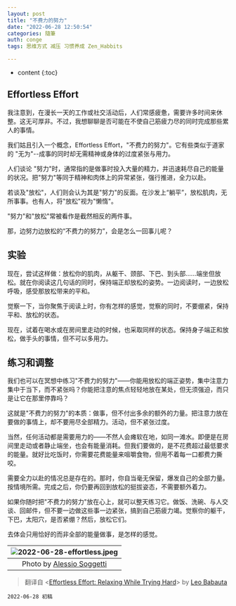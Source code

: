 ```yaml
---
layout: post
title: "不费力的努力"
date: "2022-06-28 12:50:54"
categories: 隨筆
auth: conge
tags: 思维方式 减压 习惯养成 Zen_Habbits

---
```

* content
{:toc}


## Effortless Effort

我注意到，在漫长一天的工作或社交活动后，人们常感疲惫，需要许多时间来休整。这无可厚非。不过，我想聊聊是否可能在不使自己筋疲力尽的同时完成那些累人的事情。

我们姑且引入一个概念，Effortless Effort，"不费力的努力"。它有些类似于道家的 "无为"--成事的同时却无需精神或身体的过度紧张与用力。

人们谈论 "努力"时，通常指的是做事时投入大量的精力，并迅速耗尽自己的能量的状况。把"努力"等同于精神和肉体上的异常紧张，强行推进，全力以赴。

若谈及"放松"，人们则会认为其是"努力"的反面。在沙发上“躺平”，放松肌肉，无所事事。也有人，将"放松"视为"懒惰"。

"努力"和"放松"常被看作是截然相反的两件事。

那，边努力边放松的“不费力的努力”，会是怎么一回事儿呢？





## 实验

现在，尝试这样做：放松你的肌肉，从躯干、颈部、下巴、到头部......端坐但放松。就在你阅读这几句话的同时，保持端正却放松的姿势。一边阅读时，一边放松呼吸，感受那放松带来的平和。

觉察一下，当你聚焦于阅读上时，你有怎样的感觉，觉察的同时，不要绷紧，保持平和、放松的状态。

现在，试着在喝水或在房间里走动的时候，也采取同样的状态。保持身子端正和放松，做手头的事情，但不可以多用力。

## 练习和调整

我们也可以在冥想中练习"不费力的努力"——你能用放松的端正姿势，集中注意力集中于当下，而不紧张吗？你能把注意的焦点轻轻地放在某处，但无须强迫，而只是让它在那里停靠吗？

这就是"不费力的努力"的本质：做事，但不付出多余的额外的力量。把注意力放在要做的事情上，却不要用尽全部精力。活动，但不紧张过度。

当然，任何活动都是需要用力的——不然人会瘫软在地，如同一滩水。即便是在房间里走动或者静止端坐，也会有能量消耗。但我们要做的，是不花费超过最低要求的能量。就好比吃饭时，你需要花费能量来咀嚼食物，但用不着每一口都费力撕咬。

需要全力以赴的情况总是存在的。那时，你自当毫无保留，爆发自己的全部力量。按情境所需。完成之后，你仍要再回到放松的挺拔姿态，不需要额外着力。

如果你随时把"不费力的努力"放在心上，就可以整天练习它。做饭、洗碗、与人交谈、回邮件，但不要一边做这些事一边紧张，搞到自己筋疲力竭。觉察你的躯干，下巴，太阳穴，是否紧绷？然后，放松它们。

去体会只用恰好的而非全部的能量做事，是怎样的感觉。


|![2022-06-28-effortless.jpeg](https://s2.loli.net/2022/06/29/VlXky6CRmEMWN4x.jpg)|
|:-----------------:|
|Photo by [Alessio Soggetti](https://unsplash.com/photos/6NsyNG6GKiw)|

> 翻译自 <[Effortless Effort: Relaxing While Trying Hard](https://zenhabits.net/dao/)> by [Leo Babauta](https://leobabauta.com/)



```
2022-06-28 初稿
```
